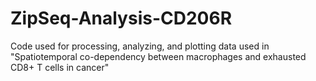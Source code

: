 # ZipSeq-Analysis-CD206R
Code used for processing, analyzing, and plotting data used in "Spatiotemporal co-dependency between macrophages and exhausted CD8+ T cells in cancer"

